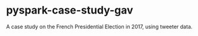 # pyspark-case-study-gav
A case study on the French Presidential Election in 2017, using tweeter data. 
